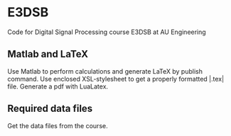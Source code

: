 # E3DSB
Code for Digital Signal Processing course E3DSB at AU Engineering

## Matlab and LaTeX
Use Matlab to perform calculations and generate LaTeX by publish command. Use enclosed XSL-stylesheet to get a properly formatted |.tex| file. Generate a pdf with LuaLatex.

## Required data files
Get the data files from the course.
